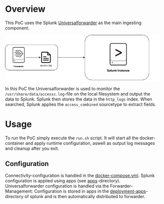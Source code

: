 # Overview
This PoC uses the Splunk [Universalforwarder](https://www.splunk.com/en_us/download/universal-forwarder.html) as the main ingesting component.

![Overview](docs/uc1_data_onboarding.png)

In this PoC the Universalforwarder is used to monitor the `/usr/share/data/accesss.log`-file on the local filesystem and output the data to Splunk.
Splunk then stores the data in the `http_logs` index. When searched, Splunk applies the `access_combined` sourcetype to extract fields.

# Usage
To run the PoC simply execute the `run.sh` script. It will start all the docker-container and apply runtime configuration, aswell as output log messages and cleanup after you exit.
## Configuration
Connectivity-configuration is handled in the [docker-compose.yml](docker-compose.yml).
Splunk configuration is applied using apps (see [apps](splunk/etc/apps)-directory).
Universalforwarder configuration is handled via the Forwarder-Management: Configuration is stored in apps in the [deployment-apps](splunk/etc/deployment-apps)-directory of splunk and is then automatically distributed to forwarder.
